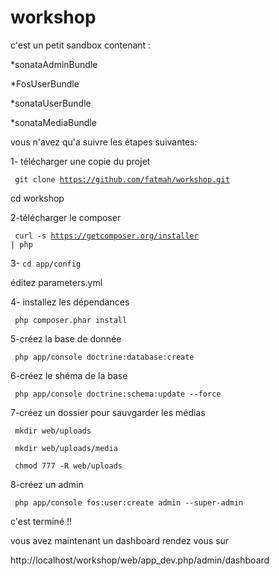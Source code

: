 workshop
========
c'est un petit sandbox contenant :


*sonataAdminBundle


*FosUserBundle


*sonataUserBundle


*sonataMediaBundle


vous n'avez qu'a suivre les étapes suivantes:


1- télécharger une copie du projet


<code> git clone https://github.com/fatmah/workshop.git </code>

cd workshop


2-télécharger le composer


<code> curl -s https://getcomposer.org/installer | php </code>

3- <code>cd app/config </code>


éditez parameters.yml

4- installez les dépendances


<code> php composer.phar install </code>

5-créez la base de donnée


 <code> php app/console doctrine:database:create </code>

6-créez le shéma de la base


<code> php app/console doctrine:schema:update --force </code>

7-créez un dossier pour sauvgarder les médias

<code> mkdir web/uploads</code>

<code> mkdir web/uploads/media</code>

<code> chmod 777 -R web/uploads</code>


8-créez un admin


<code> php app/console fos:user:create admin --super-admin </code>

c'est terminé !! 

vous avez maintenant un dashboard rendez vous sur


 http://localhost/workshop/web/app_dev.php/admin/dashboard




